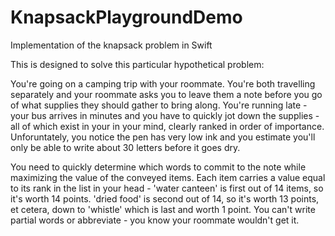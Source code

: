 # KnapsackPlaygroundDemo
Implementation of the knapsack problem in Swift 

This is designed to solve this particular hypothetical problem: 

You're going on a camping trip with your roommate. You're both travelling separately and your roommate asks you to leave them a note before you go of what supplies they should gather to bring along. You're running late - your bus arrives in minutes and you have to quickly jot down the supplies - all of which exist in your in your mind, clearly ranked in order of importance. Unforuntately, you notice the pen has very low ink and you estimate you'll only be able to write about 30 letters before it goes dry. 

You need to quickly determine which words to commit to the note while maximizing the value of the conveyed items. Each item carries a value equal to its rank in the list in your head - 'water canteen' is first out of 14 items, so it's worth 14 points. 'dried food' is second out of 14, so it's worth 13 points, et cetera, down to 'whistle' which is last and worth 1 point. You can't write partial words or abbreviate - you know your roommate wouldn't get it. 
